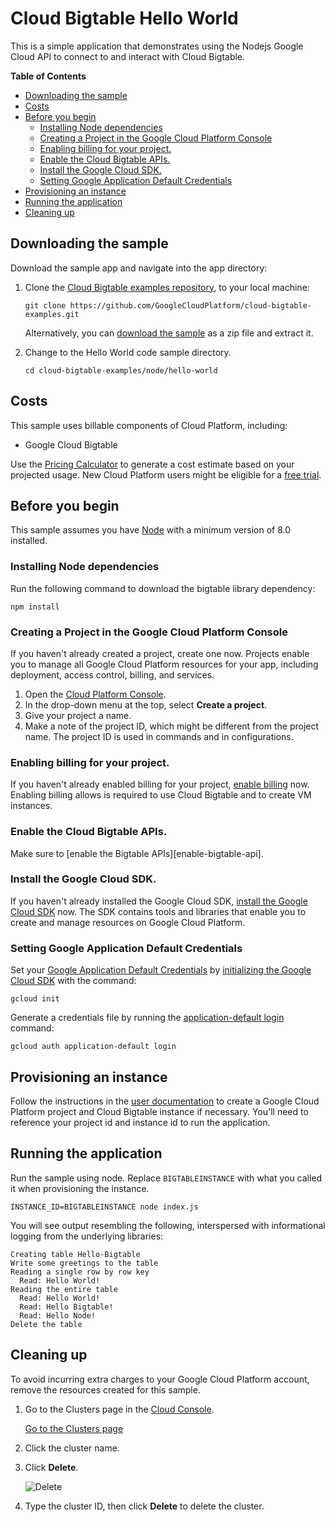 # Cloud Bigtable Hello World

This is a simple application that demonstrates using the Nodejs Google Cloud
API to connect to and interact with Cloud Bigtable.

**Table of Contents**

<!-- START doctoc generated TOC please keep comment here to allow auto update -->
<!-- DON'T EDIT THIS SECTION, INSTEAD RE-RUN doctoc TO UPDATE -->


- [Downloading the sample](#downloading-the-sample)
- [Costs](#costs)
- [Before you begin](#before-you-begin)
  - [Installing Node dependencies](#installing-node-dependencies)
  - [Creating a Project in the Google Cloud Platform Console](#creating-a-project-in-the-google-cloud-platform-console)
  - [Enabling billing for your project.](#enabling-billing-for-your-project)
  - [Enable the Cloud Bigtable APIs.](#enable-the-cloud-bigtable-apis)
  - [Install the Google Cloud SDK.](#install-the-google-cloud-sdk)
  - [Setting Google Application Default Credentials](#setting-google-application-default-credentials)
- [Provisioning an instance](#provisioning-an-instance)
- [Running the application](#running-the-application)
- [Cleaning up](#cleaning-up)

<!-- END doctoc generated TOC please keep comment here to allow auto update -->


## Downloading the sample

Download the sample app and navigate into the app directory:

1.  Clone the [Cloud Bigtable examples repository][github-repo], to your local
    machine:

        git clone https://github.com/GoogleCloudPlatform/cloud-bigtable-examples.git

    Alternatively, you can [download the sample][github-zip] as a zip file and
    extract it.

1.  Change to the Hello World code sample directory.

        cd cloud-bigtable-examples/node/hello-world

[github-repo]: https://github.com/GoogleCloudPlatform/cloud-bigtable-examples
[github-zip]: https://github.com/GoogleCloudPlatform/cloud-bigtable-examples/archive/master.zip


## Costs

This sample uses billable components of Cloud Platform, including:

+   Google Cloud Bigtable

Use the [Pricing Calculator][bigtable-pricing] to generate a cost estimate
based on your projected usage.  New Cloud Platform users might be eligible for
a [free trial][free-trial].

[bigtable-pricing]: https://cloud.google.com/products/calculator/#id=1eb47664-13a2-4be1-9d16-6722902a7572
[free-trial]: https://cloud.google.com/free-trial


## Before you begin

This sample assumes you have [Node][node] with a minimum version of 8.0
installed.

[node]: https://nodejs.org

### Installing Node dependencies

Run the following command to download the bigtable library dependency:

    npm install

### Creating a Project in the Google Cloud Platform Console

If you haven't already created a project, create one now. Projects enable you
to manage all Google Cloud Platform resources for your app, including
deployment, access control, billing, and services.

1. Open the [Cloud Platform Console][cloud-console].
1. In the drop-down menu at the top, select **Create a project**.
1. Give your project a name.
1. Make a note of the project ID, which might be different from the project
   name. The project ID is used in commands and in configurations.

[cloud-console]: https://console.cloud.google.com/

### Enabling billing for your project.

If you haven't already enabled billing for your project, [enable
billing][enable-billing] now.  Enabling billing allows is required to use
Cloud Bigtable and to create VM instances.

[enable-billing]: https://console.cloud.google.com/project/_/settings

### Enable the Cloud Bigtable APIs.

Make sure to [enable the Bigtable APIs][enable-bigtable-api].

[enable-bigtable]: https://console.cloud.google.com/apis/library?q=bigtable

### Install the Google Cloud SDK.

If you haven't already installed the Google Cloud SDK, [install the Google
Cloud SDK][cloud-sdk] now. The SDK contains tools and libraries that enable you
to create and manage resources on Google Cloud Platform.

[cloud-sdk]: https://cloud.google.com/sdk/

### Setting Google Application Default Credentials

Set your [Google Application Default
Credentials][application-default-credentials] by [initializing the Google Cloud
SDK][cloud-sdk-init] with the command:

    gcloud init

Generate a credentials file by running the [application-default login](https://cloud.google.com/sdk/gcloud/reference/auth/application-default/login) command:

    gcloud auth application-default login

[cloud-sdk-init]: https://cloud.google.com/sdk/docs/initializing
[application-default-credentials]: https://developers.google.com/identity/protocols/application-default-credentials


## Provisioning an instance

Follow the instructions in the [user
documentation](https://cloud.google.com/bigtable/docs/creating-instance) to
create a Google Cloud Platform project and Cloud Bigtable instance if necessary.
You'll need to reference your project id and instance id to run the
application.


## Running the application

Run the sample using node. Replace `BIGTABLEINSTANCE` with what you called
it when provisioning the instance.

    INSTANCE_ID=BIGTABLEINSTANCE node index.js

You will see output resembling the following, interspersed with informational logging
from the underlying libraries:

    Creating table Hello-Bigtable
    Write some greetings to the table
    Reading a single row by row key
      Read: Hello World!
    Reading the entire table
      Read: Hello World!
      Read: Hello Bigtable!
      Read: Hello Node!
    Delete the table


## Cleaning up

To avoid incurring extra charges to your Google Cloud Platform account, remove
the resources created for this sample.

1.  Go to the Clusters page in the [Cloud
    Console](https://console.cloud.google.com).

    [Go to the Clusters page](https://console.cloud.google.com/project/_/bigtable/clusters)

1.  Click the cluster name.

1.  Click **Delete**.

    ![Delete](https://cloud.google.com/bigtable/img/delete-quickstart-cluster.png)

1. Type the cluster ID, then click **Delete** to delete the cluster.


